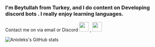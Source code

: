 ### I'm Beytullah from Turkey, and I do content on Developing discord bots . I really enjoy learning languages.

Contact me on via email or Discord
<img src= "https://github.com/Youiss1/Youiss1/blob/main/developer%20badge.png" width="30px"> , <img src= "https://github.com/Youiss1/Youiss1/blob/main/js.png" width="30px">

![Anioleks's GitHub stats](https://github-readme-stats.vercel.app/api?username=Anioleky&show_icons=true&theme=dracula)
